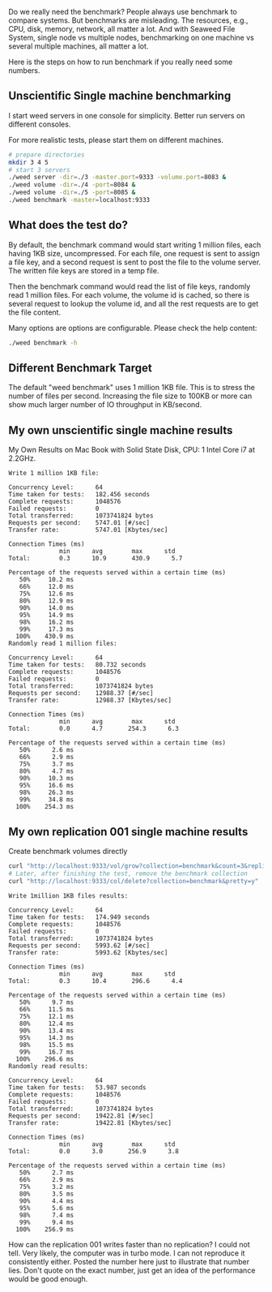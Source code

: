 Do we really need the benchmark? People always use benchmark to compare systems. 
But benchmarks are misleading. The resources, e.g., CPU, disk, memory, network, 
all matter a lot. And with Seaweed File System, single node vs multiple nodes, 
benchmarking on one machine vs several multiple machines, all matter a lot.

Here is the steps on how to run benchmark if you really need some numbers.

## Unscientific Single machine benchmarking

I start weed servers in one console for simplicity. Better run servers on different consoles.

For more realistic tests, please start them on different machines.

```bash
# prepare directories
mkdir 3 4 5
# start 3 servers
./weed server -dir=./3 -master.port=9333 -volume.port=8083 &
./weed volume -dir=./4 -port=8084 &
./weed volume -dir=./5 -port=8085 &
./weed benchmark -master=localhost:9333
```

## What does the test do?

By default, the benchmark command would start writing 1 million files, each having 1KB size, uncompressed. 
For each file, one request is sent to assign a file key, and a second request is sent to post the file to the volume server. 
The written file keys are stored in a temp file.

Then the benchmark command would read the list of file keys, randomly read 1 million files. 
For each volume, the volume id is cached, so there is several request to lookup the volume id, 
and all the rest requests are to get the file content.

Many options are options are configurable. Please check the help content:

```bash
./weed benchmark -h
```

## Different Benchmark Target

The default "weed benchmark" uses 1 million 1KB file. This is to stress the number of files per second. 
Increasing the file size to 100KB or more can show much larger number of IO throughput in KB/second.

## My own unscientific single machine results

My Own Results on Mac Book with Solid State Disk, CPU: 1 Intel Core i7 at 2.2GHz.

```
Write 1 million 1KB file:

Concurrency Level:      64
Time taken for tests:   182.456 seconds
Complete requests:      1048576
Failed requests:        0
Total transferred:      1073741824 bytes
Requests per second:    5747.01 [#/sec]
Transfer rate:          5747.01 [Kbytes/sec]

Connection Times (ms)
              min      avg        max      std
Total:        0.3      10.9       430.9      5.7

Percentage of the requests served within a certain time (ms)
   50%     10.2 ms
   66%     12.0 ms
   75%     12.6 ms
   80%     12.9 ms
   90%     14.0 ms
   95%     14.9 ms
   98%     16.2 ms
   99%     17.3 ms
  100%    430.9 ms
Randomly read 1 million files:

Concurrency Level:      64
Time taken for tests:   80.732 seconds
Complete requests:      1048576
Failed requests:        0
Total transferred:      1073741824 bytes
Requests per second:    12988.37 [#/sec]
Transfer rate:          12988.37 [Kbytes/sec]

Connection Times (ms)
              min      avg        max      std
Total:        0.0      4.7       254.3      6.3

Percentage of the requests served within a certain time (ms)
   50%      2.6 ms
   66%      2.9 ms
   75%      3.7 ms
   80%      4.7 ms
   90%     10.3 ms
   95%     16.6 ms
   98%     26.3 ms
   99%     34.8 ms
  100%    254.3 ms
```

## My own replication 001 single machine results

Create benchmark volumes directly

```bash
curl "http://localhost:9333/vol/grow?collection=benchmark&count=3&replication=001&pretty=y"
# Later, after finishing the test, remove the benchmark collection
curl "http://localhost:9333/col/delete?collection=benchmark&pretty=y"
```

```
Write 1million 1KB files results:

Concurrency Level:      64
Time taken for tests:   174.949 seconds
Complete requests:      1048576
Failed requests:        0
Total transferred:      1073741824 bytes
Requests per second:    5993.62 [#/sec]
Transfer rate:          5993.62 [Kbytes/sec]

Connection Times (ms)
              min      avg        max      std
Total:        0.3      10.4       296.6      4.4

Percentage of the requests served within a certain time (ms)
   50%      9.7 ms
   66%     11.5 ms
   75%     12.1 ms
   80%     12.4 ms
   90%     13.4 ms
   95%     14.3 ms
   98%     15.5 ms
   99%     16.7 ms
  100%    296.6 ms
Randomly read results:

Concurrency Level:      64
Time taken for tests:   53.987 seconds
Complete requests:      1048576
Failed requests:        0
Total transferred:      1073741824 bytes
Requests per second:    19422.81 [#/sec]
Transfer rate:          19422.81 [Kbytes/sec]

Connection Times (ms)
              min      avg        max      std
Total:        0.0      3.0       256.9      3.8

Percentage of the requests served within a certain time (ms)
   50%      2.7 ms
   66%      2.9 ms
   75%      3.2 ms
   80%      3.5 ms
   90%      4.4 ms
   95%      5.6 ms
   98%      7.4 ms
   99%      9.4 ms
  100%    256.9 ms
```

How can the replication 001 writes faster than no replication?
I could not tell. Very likely, the computer was in turbo mode. 
I can not reproduce it consistently either. Posted the number here just to illustrate that number lies. 
Don't quote on the exact number, just get an idea of the performance would be good enough.